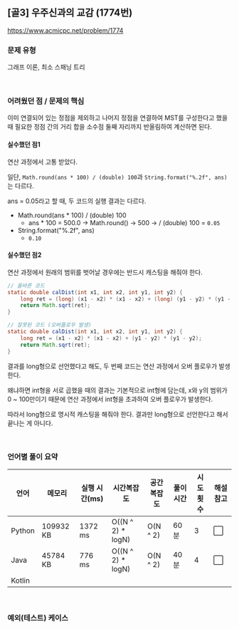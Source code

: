 ## [골3] 우주신과의 교감 (1774번)

https://www.acmicpc.net/problem/1774

### 문제 유형

그래프 이론, 최소 스패닝 트리

<br>

### 어려웠던 점 / 문제의 핵심

이미 연결되어 있는 정점을 제외하고 나머지 정점을 연결하여 MST를 구성한다고 했을 때 필요한 정점 간의 거리 합을 소수점 둘째 자리까지 반올림하여 계산하면 된다.

#### 실수했던 점1

연산 과정에서 고통 받았다.

일단, `Math.round(ans * 100) / (double) 100`과 `String.format("%.2f", ans)`는 다르다.

ans = 0.05라고 할 때, 두 코드의 실행 결과는 다르다.

- Math.round(ans * 100) / (double) 100
  - ans * 100 = 500.0 → Math.round() → 500 → / (double) 100 = `0.05`
- String.format("%.2f", ans)
  - `0.10`

#### 실수했던 점2

연산 과정에서 원래의 범위를 벗어날 경우에는 반드시 캐스팅을 해줘야 한다.

```java
// 올바른 코드
static double calDist(int x1, int x2, int y1, int y2) {
    long ret = (long) (x1 - x2) * (x1 - x2) + (long) (y1 - y2) * (y1 - y2);
    return Math.sqrt(ret);
}

// 잘못된 코드 (오버플로우 발생)
static double calDist(int x1, int x2, int y1, int y2) {
    long ret = (x1 - x2) * (x1 - x2) + (y1 - y2) * (y1 - y2);
    return Math.sqrt(ret);
}
```

결과를 long형으로 선언했다고 해도, 두 번째 코드는 연산 과정에서 오버 플로우가 발생한다.

왜냐하면 int형을 서로 곱했을 때의 결과는 기본적으로 int형에 담는데, x와 y의 범위가 0 ~ 100만이기 때문에 연산 과정에서 int형을 초과하여 오버 플로우가 발생한다.

따라서 long형으로 명시적 캐스팅을 해줘야 한다. 결과만 long형으로 선언한다고 해서 끝나는 게 아니다.

<br>

### 언어별 풀이 요약

| 언어   | 메모리    | 실행 시간(ms) | 시간복잡도        | 공간복잡도 | 풀이 시간 | 시도 횟수 | 해설 참고            |
| ------ | --------- | ------------- | ----------------- | ---------- | --------- | --------- | -------------------- |
| Python | 109932 KB | 1372 ms       | O((N ^ 2) * logN) | O(N ^ 2)   | 60분      | 3         | :white_large_square: |
| Java   | 45784 KB  | 776 ms        | O((N ^ 2) * logN) | O(N ^ 2)   | 40분      | 4         | :white_large_square: |
| Kotlin |           |               |                   |            |           |           |                      |

<br>

### 예외(테스트) 케이스

```
```

